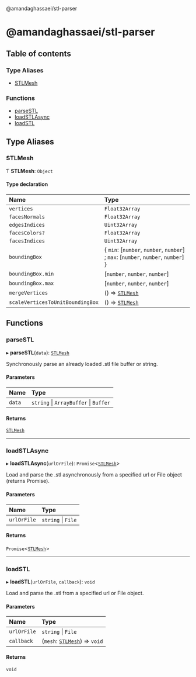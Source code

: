 @amandaghassaei/stl-parser

# @amandaghassaei/stl-parser

## Table of contents

### Type Aliases

- [STLMesh](README.md#stlmesh)

### Functions

- [parseSTL](README.md#parsestl)
- [loadSTLAsync](README.md#loadstlasync)
- [loadSTL](README.md#loadstl)

## Type Aliases

### STLMesh

Ƭ **STLMesh**: `Object`

#### Type declaration

| Name | Type |
| :------ | :------ |
| `vertices` | `Float32Array` |
| `facesNormals` | `Float32Array` |
| `edgesIndices` | `Uint32Array` |
| `facesColors?` | `Float32Array` |
| `facesIndices` | `Uint32Array` |
| `boundingBox` | { `min`: [`number`, `number`, `number`] ; `max`: [`number`, `number`, `number`]  } |
| `boundingBox.min` | [`number`, `number`, `number`] |
| `boundingBox.max` | [`number`, `number`, `number`] |
| `mergeVertices` | () => [`STLMesh`](README.md#stlmesh) |
| `scaleVerticesToUnitBoundingBox` | () => [`STLMesh`](README.md#stlmesh) |

## Functions

### parseSTL

▸ **parseSTL**(`data`): [`STLMesh`](README.md#stlmesh)

Synchronously parse an already loaded .stl file buffer or string.

#### Parameters

| Name | Type |
| :------ | :------ |
| `data` | `string` \| `ArrayBuffer` \| `Buffer` |

#### Returns

[`STLMesh`](README.md#stlmesh)

___

### loadSTLAsync

▸ **loadSTLAsync**(`urlOrFile`): `Promise`<[`STLMesh`](README.md#stlmesh)\>

Load and parse the .stl asynchronously from a specified url or File object (returns Promise).

#### Parameters

| Name | Type |
| :------ | :------ |
| `urlOrFile` | `string` \| `File` |

#### Returns

`Promise`<[`STLMesh`](README.md#stlmesh)\>

___

### loadSTL

▸ **loadSTL**(`urlOrFile`, `callback`): `void`

Load and parse the .stl from a specified url or File object.

#### Parameters

| Name | Type |
| :------ | :------ |
| `urlOrFile` | `string` \| `File` |
| `callback` | (`mesh`: [`STLMesh`](README.md#stlmesh)) => `void` |

#### Returns

`void`
